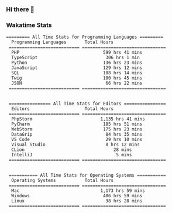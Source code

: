 ### Hi there 👋

<!--
**claserre9/claserre9** is a ✨ _special_ ✨ repository because its `README.md` (this file) appears on your GitHub profile.

Here are some ideas to get you started:

- 🔭 I’m currently working on ...
- 🌱 I’m currently learning ...
- 👯 I’m looking to collaborate on ...
- 🤔 I’m looking for help with ...
- 💬 Ask me about ...
- 📫 How to reach me: ...
- 😄 Pronouns: ...
- ⚡ Fun fact: ...
-->

[//]: # (wakatime-stats)


### Wakatime Stats
```
========= All Time Stats for Programming Languages ========= 
  Programming Languages       Total Hours                     
 =========================== ================================ 
  PHP                                599 hrs 41 mins          
  TypeScript                          306 hrs 1 min           
  Python                             136 hrs 23 mins          
  JavaScript                         129 hrs 12 mins          
  SQL                                108 hrs 14 mins          
  Twig                               100 hrs 45 mins          
  JSON                                66 hrs 22 mins          
 =========================== ================================ 


 ================ All Time Stats for Editors ================ 
  Editors                     Total Hours                     
 =========================== ================================ 
  PhpStorm                          1,135 hrs 41 mins         
  PyCharm                            185 hrs 51 mins          
  WebStorm                           175 hrs 23 mins          
  DataGrip                            84 hrs 35 mins          
  VS Code                             29 hrs 10 mins          
  Visual Studio                       8 hrs 12 mins           
  CLion                                  28 mins              
  IntelliJ                                5 mins              
 =========================== ================================ 


 =========== All Time Stats for Operating Systems =========== 
  Operating Systems           Total Hours                     
 =========================== ================================ 
  Mac                               1,173 hrs 59 mins         
  Windows                            406 hrs 59 mins          
  Linux                               38 hrs 28 mins          
 =========================== ================================
```

[//]: # (end-wakatime-stats)












































































